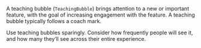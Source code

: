 A teaching bubble (`TeachingBubble`) brings attention to a new or important feature, with the goal of increasing engagement with the feature. A teaching bubble typically follows a coach mark.

Use teaching bubbles sparingly. Consider how frequently people will see it, and how many they’ll see across their entire experience.
